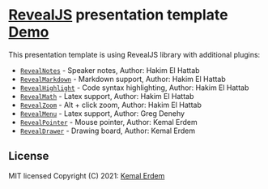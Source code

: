 # [RevealJS](https://revealjs.com/) presentation template [Demo](https://burnpiro.github.io/presentation-template/#/)

This presentation template is using RevealJS library with additional plugins:

- [`RevealNotes`](https://revealjs.com/speaker-view/) - Speaker notes, Author: Hakim El Hattab
- [`RevealMarkdown`](https://revealjs.com/markdown/) - Markdown support, Author: Hakim El Hattab
- [`RevealHighlight`](https://revealjs.com/code/) - Code syntax highlighting, Author: Hakim El Hattab
- [`RevealMath`](https://revealjs.com/math/) - Latex support, Author: Hakim El Hattab
- [`RevealZoom`](https://revealjs.com/plugins/#built-in-plugins) - Alt + click zoom, Author: Hakim El Hattab
- [`RevealMenu`](https://github.com/denehyg/reveal.js-menu) - Latex support, Author: Greg Denehy
- [`RevealPointer`](https://github.com/burnpiro/reveal-pointer) - Mouse pointer, Author: Kemal Erdem
- [`RevealDrawer`](https://github.com/burnpiro/reveal-drawer) - Drawing board, Author: Kemal Erdem


## License
MIT licensed
Copyright (C) 2021: [Kemal Erdem](https://github.com/burnpiro)
